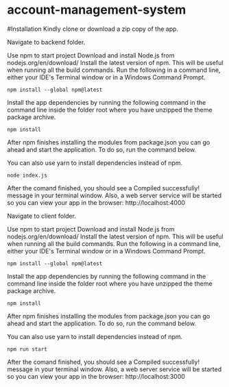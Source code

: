# account-management-system

#Installation
Kindly clone or download a zip copy of the app.

Navigate to backend folder.


 Use npm to start project
Download and install Node.js from nodejs.org/en/download/
Install the latest version of npm. This will be useful when running all the build commands. Run the following in a command line, either your IDE's Terminal window or in a Windows Command Prompt.

    npm install --global npm@latest
                                                            
                                                        
Install the app dependencies by running the following command in the command line inside the folder root where you have unzipped the theme package archive.


    npm install
                                                        
After npm finishes installing the modules from package.json you can go ahead and start the application. To do so, run the command below.

You can also use yarn to install dependencies instead of npm.


    node index.js
                                                        
After the comand finished, you should see a Compiled successfully! message in your terminal window. Also, a web server service will be started so you can view your app in the browser: http://localhost:4000


Navigate to client folder.


 Use npm to start project
Download and install Node.js from nodejs.org/en/download/
Install the latest version of npm. This will be useful when running all the build commands. Run the following in a command line, either your IDE's Terminal window or in a Windows Command Prompt.

    npm install --global npm@latest
                                                            
                                                        
Install the app dependencies by running the following command in the command line inside the folder root where you have unzipped the theme package archive.


    npm install
                                                        
After npm finishes installing the modules from package.json you can go ahead and start the application. To do so, run the command below.

You can also use yarn to install dependencies instead of npm.


    npm run start
                                                        
After the comand finished, you should see a Compiled successfully! message in your terminal window. Also, a web server service will be started so you can view your app in the browser: http://localhost:3000